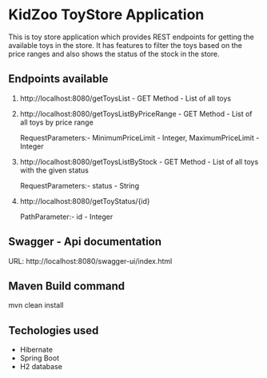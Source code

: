 # KidZoo ToyStore Application

This is toy store application which provides REST endpoints for getting the available toys in the store. It has features to filter the toys based on the price ranges and also shows the status of the stock in the store.


## Endpoints available

1. http://localhost:8080/getToysList - GET Method - List of all toys

2. http://localhost:8080/getToysListByPriceRange - GET Method - List of all toys by price range

    RequestParameters:-
    MinimumPriceLimit - Integer,
    MaximumPriceLimit - Integer
3. http://localhost:8080/getToysListByStock - GET Method - List of all toys with the given status

   RequestParameters:-
   status - String
4. http://localhost:8080/getToyStatus/{id}

   PathParameter:-
   id - Integer


## Swagger - Api documentation

URL: http://localhost:8080/swagger-ui/index.html

## Maven Build command

mvn clean install

## Techologies used
 - Hibernate
 - Spring Boot
 - H2 database




 
